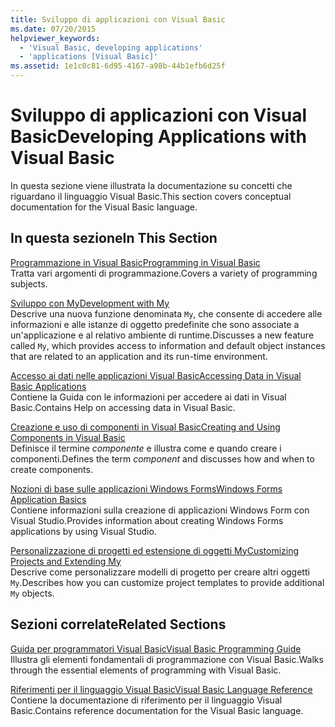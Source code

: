 ```yaml
---
title: Sviluppo di applicazioni con Visual Basic
ms.date: 07/20/2015
helpviewer_keywords:
  - 'Visual Basic, developing applications'
  - 'applications [Visual Basic]'
ms.assetid: 1e1c0c81-6d95-4167-a98b-44b1efb6d25f
---
```

# <a name="developing-applications-with-visual-basic"></a><span data-ttu-id="21ca8-102">Sviluppo di applicazioni con Visual Basic</span><span class="sxs-lookup"><span data-stu-id="21ca8-102">Developing Applications with Visual Basic</span></span>
<span data-ttu-id="21ca8-103">In questa sezione viene illustrata la documentazione su concetti che riguardano il linguaggio Visual Basic.</span><span class="sxs-lookup"><span data-stu-id="21ca8-103">This section covers conceptual documentation for the Visual Basic language.</span></span>  
  
## <a name="in-this-section"></a><span data-ttu-id="21ca8-104">In questa sezione</span><span class="sxs-lookup"><span data-stu-id="21ca8-104">In This Section</span></span>  
 [<span data-ttu-id="21ca8-105">Programmazione in Visual Basic</span><span class="sxs-lookup"><span data-stu-id="21ca8-105">Programming in Visual Basic</span></span>](../../visual-basic/developing-apps/programming/index.md)  
 <span data-ttu-id="21ca8-106">Tratta vari argomenti di programmazione.</span><span class="sxs-lookup"><span data-stu-id="21ca8-106">Covers a variety of programming subjects.</span></span>  
  
 [<span data-ttu-id="21ca8-107">Sviluppo con My</span><span class="sxs-lookup"><span data-stu-id="21ca8-107">Development with My</span></span>](../../visual-basic/developing-apps/development-with-my/index.md)  
 <span data-ttu-id="21ca8-108">Descrive una nuova funzione denominata `My`, che consente di accedere alle informazioni e alle istanze di oggetto predefinite che sono associate a un'applicazione e al relativo ambiente di runtime.</span><span class="sxs-lookup"><span data-stu-id="21ca8-108">Discusses a new feature called `My`, which provides access to information and default object instances that are related to an application and its run-time environment.</span></span>  
  
 [<span data-ttu-id="21ca8-109">Accesso ai dati nelle applicazioni Visual Basic</span><span class="sxs-lookup"><span data-stu-id="21ca8-109">Accessing Data in Visual Basic Applications</span></span>](../../visual-basic/developing-apps/accessing-data.md)  
 <span data-ttu-id="21ca8-110">Contiene la Guida con le informazioni per accedere ai dati in Visual Basic.</span><span class="sxs-lookup"><span data-stu-id="21ca8-110">Contains Help on accessing data in Visual Basic.</span></span>  
  
 [<span data-ttu-id="21ca8-111">Creazione e uso di componenti in Visual Basic</span><span class="sxs-lookup"><span data-stu-id="21ca8-111">Creating and Using Components in Visual Basic</span></span>](../../visual-basic/developing-apps/creating-and-using-components.md)  
 <span data-ttu-id="21ca8-112">Definisce il termine *componente* e illustra come e quando creare i componenti.</span><span class="sxs-lookup"><span data-stu-id="21ca8-112">Defines the term *component* and discusses how and when to create components.</span></span>  
  
 [<span data-ttu-id="21ca8-113">Nozioni di base sulle applicazioni Windows Forms</span><span class="sxs-lookup"><span data-stu-id="21ca8-113">Windows Forms Application Basics</span></span>](../../visual-basic/developing-apps/windows-forms/index.md)  
 <span data-ttu-id="21ca8-114">Contiene informazioni sulla creazione di applicazioni Windows Form con Visual Studio.</span><span class="sxs-lookup"><span data-stu-id="21ca8-114">Provides information about creating Windows Forms applications by using Visual Studio.</span></span>  
  
 [<span data-ttu-id="21ca8-115">Personalizzazione di progetti ed estensione di oggetti My</span><span class="sxs-lookup"><span data-stu-id="21ca8-115">Customizing Projects and Extending My</span></span>](../../visual-basic/developing-apps/customizing-extending-my/index.md)  
 <span data-ttu-id="21ca8-116">Descrive come personalizzare modelli di progetto per creare altri oggetti `My`.</span><span class="sxs-lookup"><span data-stu-id="21ca8-116">Describes how you can customize project templates to provide additional `My` objects.</span></span>  
  
## <a name="related-sections"></a><span data-ttu-id="21ca8-117">Sezioni correlate</span><span class="sxs-lookup"><span data-stu-id="21ca8-117">Related Sections</span></span>  
 [<span data-ttu-id="21ca8-118">Guida per programmatori Visual Basic</span><span class="sxs-lookup"><span data-stu-id="21ca8-118">Visual Basic Programming Guide</span></span>](../../visual-basic/programming-guide/index.md)  
 <span data-ttu-id="21ca8-119">Illustra gli elementi fondamentali di programmazione con Visual Basic.</span><span class="sxs-lookup"><span data-stu-id="21ca8-119">Walks through the essential elements of programming with Visual Basic.</span></span>  
  
 [<span data-ttu-id="21ca8-120">Riferimenti per il linguaggio Visual Basic</span><span class="sxs-lookup"><span data-stu-id="21ca8-120">Visual Basic Language Reference</span></span>](../../visual-basic/language-reference/index.md)  
 <span data-ttu-id="21ca8-121">Contiene la documentazione di riferimento per il linguaggio Visual Basic.</span><span class="sxs-lookup"><span data-stu-id="21ca8-121">Contains reference documentation for the Visual Basic language.</span></span>
